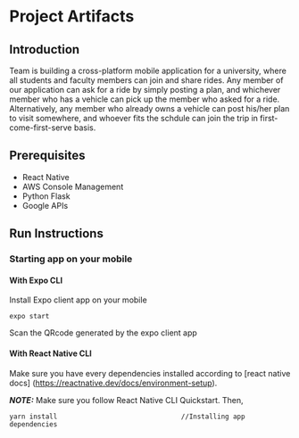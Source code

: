 # Project Artifacts

## Introduction
Team is building a cross-platform mobile application for a university, where all students and faculty members can join and share rides. Any member of our application can ask for a ride by simply posting a plan, and whichever member who has a vehicle can pick up the member who asked for a ride. Alternatively, any member who already owns a vehicle can post his/her plan to visit somewhere, and whoever fits the schdule can join the trip in first-come-first-serve basis.

## Prerequisites
* React Native
* AWS Console Management 
* Python Flask
* Google APIs

## Run Instructions

### Starting app on your mobile
#### With Expo CLI
Install Expo client app on your mobile <br>

`expo start`<br>

Scan the QRcode generated by the expo client app 

#### With React Native CLI

Make sure you have every dependencies installed according to [react native docs] (https://reactnative.dev/docs/environment-setup).

***NOTE:*** Make sure you follow React Native CLI Quickstart. 
Then, 
```block
yarn install                               //Installing app dependencies